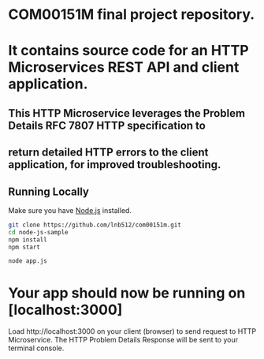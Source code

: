# COM00151M final project repository.
# It contains source code for an HTTP Microservices REST API and client application.

## This HTTP Microservice leverages the Problem Details RFC 7807 HTTP specification to 
## return detailed HTTP errors to the client application, for improved troubleshooting. 
 

## Running Locally

Make sure you have [Node.js](http://nodejs.org/) installed.

```sh
git clone https://github.com/lnb512/com00151m.git 
cd node-js-sample
npm install
npm start

node app.js
```

# Your app should now be running on [localhost:3000]
Load http://localhost:3000 on your client (browser) to send request to HTTP Microservice.
The HTTP Problem Details Response will be sent to your terminal console. 
